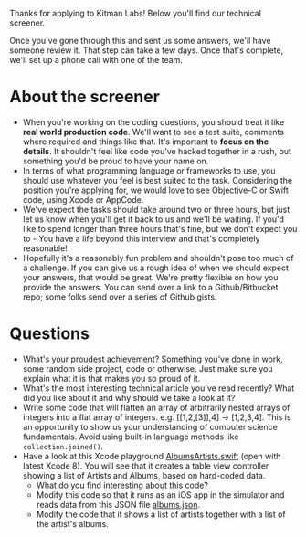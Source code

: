 Thanks for applying to Kitman Labs! Below you'll find our technical screener.

Once you've gone through this and sent us some answers, we'll have someone review it. That step can take a few days. Once that's complete, we'll set up a phone call with one of the team.

# About the screener
- When you're working on the coding questions, you should treat it like **real world production code**. We'll want to see a test suite, comments where required and things like that. It's important to **focus on the details**. It shouldn't feel like code you've hacked together in a rush, but something you'd be proud to have your name on.
- In terms of what programming language or frameworks to use, you should use whatever you feel is best suited to the task. Considering the position you're applying for, we would love to see Objective-C or Swift code, using Xcode or AppCode.
- We've expect the tasks should take around two or three hours, but just let us know when you'll get it back to us and we'll be waiting. If you'd like to spend longer than three hours that's fine, but we don't expect you to - You have a life beyond this interview and that's completely reasonable!
- Hopefully it's a reasonably fun problem and shouldn't pose too much of a challenge. If you can give us a rough idea of when we should expect your answers, that would be great. We're pretty flexible on how you provide the answers. You can send over a link to a Github/Bitbucket repo; some folks send over a series of Github gists.

# Questions
- What's your proudest achievement? Something you've done in work, some random side project, code or otherwise. Just make sure you explain what it is that makes you so proud of it.
- What's the most interesting technical article you've read recently? What did you like about it and why should we take a look at it?
- Write some code that will flatten an array of arbitrarily nested arrays of integers into a flat array of integers. e.g. [[1,2,[3]],4] -> [1,2,3,4]. This is an opportunity to show us your understanding of computer science fundamentals. Avoid using built-in language methods like `collection.joined()`.
- Have a look at this Xcode playground [AlbumsArtists.swift](https://github.com/KitmanLabs/interview_screeners/blob/master/mobile-ios/AlbumsArtists.swift) (open with latest Xcode 8). You will see that it creates a table view controller showing a list of Artists and Albums, based on hard-coded data.
  - What do you find interesting about this code?
  - Modify this code so that it runs as an iOS app in the simulator and reads data from this JSON file [albums.json](https://github.com/KitmanLabs/interview_screeners/blob/master/mobile-ios/albums.json).
  - Modify the code that it shows a list of artists together with a list of the artist's albums.
